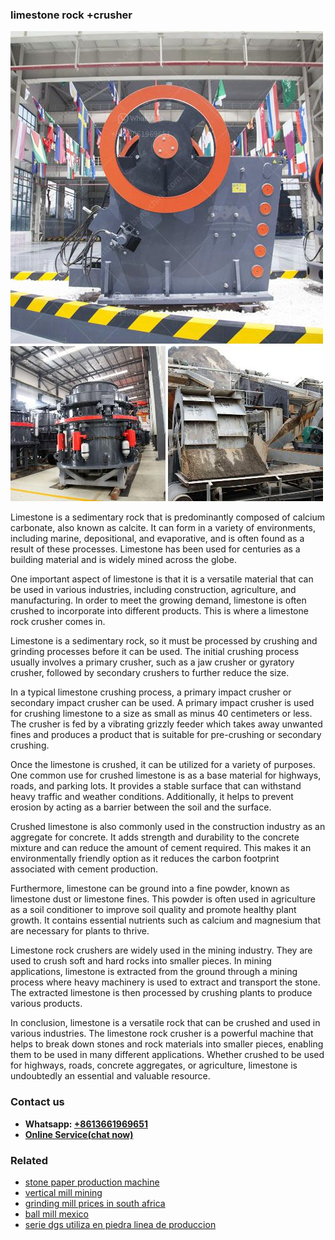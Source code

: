 <h3>limestone rock +crusher</h3><img src='1706753816.jpg' alt=''><p>Limestone is a sedimentary rock that is predominantly composed of calcium carbonate, also known as calcite. It can form in a variety of environments, including marine, depositional, and evaporative, and is often found as a result of these processes. Limestone has been used for centuries as a building material and is widely mined across the globe.</p><p>One important aspect of limestone is that it is a versatile material that can be used in various industries, including construction, agriculture, and manufacturing. In order to meet the growing demand, limestone is often crushed to incorporate into different products. This is where a limestone rock crusher comes in.</p><p>Limestone is a sedimentary rock, so it must be processed by crushing and grinding processes before it can be used. The initial crushing process usually involves a primary crusher, such as a jaw crusher or gyratory crusher, followed by secondary crushers to further reduce the size.</p><p>In a typical limestone crushing process, a primary impact crusher or secondary impact crusher can be used. A primary impact crusher is used for crushing limestone to a size as small as minus 40 centimeters or less. The crusher is fed by a vibrating grizzly feeder which takes away unwanted fines and produces a product that is suitable for pre-crushing or secondary crushing.</p><p>Once the limestone is crushed, it can be utilized for a variety of purposes. One common use for crushed limestone is as a base material for highways, roads, and parking lots. It provides a stable surface that can withstand heavy traffic and weather conditions. Additionally, it helps to prevent erosion by acting as a barrier between the soil and the surface.</p><p>Crushed limestone is also commonly used in the construction industry as an aggregate for concrete. It adds strength and durability to the concrete mixture and can reduce the amount of cement required. This makes it an environmentally friendly option as it reduces the carbon footprint associated with cement production.</p><p>Furthermore, limestone can be ground into a fine powder, known as limestone dust or limestone fines. This powder is often used in agriculture as a soil conditioner to improve soil quality and promote healthy plant growth. It contains essential nutrients such as calcium and magnesium that are necessary for plants to thrive.</p><p>Limestone rock crushers are widely used in the mining industry. They are used to crush soft and hard rocks into smaller pieces. In mining applications, limestone is extracted from the ground through a mining process where heavy machinery is used to extract and transport the stone. The extracted limestone is then processed by crushing plants to produce various products.</p><p>In conclusion, limestone is a versatile rock that can be crushed and used in various industries. The limestone rock crusher is a powerful machine that helps to break down stones and rock materials into smaller pieces, enabling them to be used in many different applications. Whether crushed to be used for highways, roads, concrete aggregates, or agriculture, limestone is undoubtedly an essential and valuable resource.</p><h3>Contact us</h3><ul><li><strong>Whatsapp:&nbsp;<a href="https://wa.me/8613661969651">+8613661969651</a></strong></li><li><a href="https://swt.shibang-china.com/?git&amp;zhl&amp;limestone rock crusher"><strong>Online Service(chat now)</strong></a></li></ul><h3>Related</h3><ul><li><a href='stone paper production machine.md'>stone paper production machine</a></li><li><a href='vertical mill mining.md'>vertical mill mining</a></li><li><a href='grinding mill prices in south africa.md'>grinding mill prices in south africa</a></li><li><a href='ball mill mexico.md'>ball mill mexico</a></li><li><a href='serie dgs utiliza en piedra linea de produccion.md'>serie dgs utiliza en piedra linea de produccion</a></li></ul>